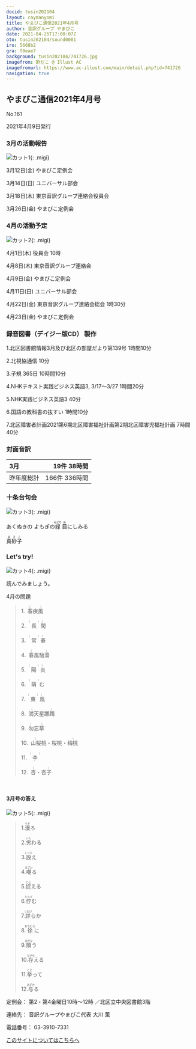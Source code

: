 ```yaml
---
docid: tusin202104
layout: caymanyomi
title: やまびこ通信2021年4月号
author: 音訳グループ やまびこ
date: 2021-04-25T17:00:07Z
oto: tusin202104/sound0001
iro: 5668b2
gra: f8eae7
background: tusin202104/741726.jpg
imagefrom: 酢だこ @ Illust AC
imagefromurl: https://www.ac-illust.com/main/detail.php?id=741726
navigation: true
---
```



## <span data-dur="4.121" data-begin="2.750" id="xmri_0001" markdown="1">やまびこ通信2021年4月号</span>

<span data-dur="2.571" data-begin="6.871" id="xmri_0002" markdown="1">No.161</span>

<span data-dur="4.592" data-begin="9.442" id="xmri_0003" markdown="1">2021年4月9日発行</span>


### <span data-dur="2.738" data-begin="19.181" id="xmri_0006" markdown="1">3月の活動報告</span>

![カット1](media/tusin202104/cut1.png){: .migi}

<span data-dur="2.349" data-begin="23.769" id="xmri_0008" markdown="1">3月12日(金)</span>
<span data-dur="2.602" data-begin="26.118" id="xmri_0009" markdown="1">やまびこ定例会</span>

<span data-dur="2.334" data-begin="28.720" id="xmri_000A" markdown="1">3月14日(日)</span>
<span data-dur="2.504" data-begin="31.054" id="xmri_000B" markdown="1">ユニバーサル部会</span>

<span data-dur="2.527" data-begin="33.558" id="xmri_000C" markdown="1">3月18日(木)</span>
<span data-dur="4.273" data-begin="36.085" id="xmri_000D" markdown="1">東京音訳グループ連絡会役員会</span>

<span data-dur="2.564" data-begin="40.358" id="xmri_000E" markdown="1">3月26日(金)</span>
<span data-dur="4.003" data-begin="42.922" id="xmri_000F" markdown="1">やまびこ定例会</span>


### <span data-dur="2.504" data-begin="46.925" id="xmri_0010" markdown="1">4月の活動予定</span>

![カット2](media/tusin202104/cut2.png){: .migi}

<span data-dur="2.144" data-begin="51.279" id="xmri_0012" markdown="1">4月1日(木)</span>
<span data-dur="2.75" data-begin="53.423" id="xmri_0013" markdown="1">役員会 10時</span>

<span data-dur="2.022" data-begin="56.173" id="xmri_0014" markdown="1">4月8日(木)</span>
<span data-dur="3.364" data-begin="58.195" id="xmri_0015" markdown="1">東京音訳グループ連絡会</span>

<span data-dur="2.11" data-begin="61.559" id="xmri_0016" markdown="1">4月9日(金)</span>
<span data-dur="2.603" data-begin="63.669" id="xmri_0017" markdown="1">やまびこ定例会</span>

<span data-dur="2.397" data-begin="66.272" id="xmri_0018" markdown="1">4月11日(日)</span>
<span data-dur="2.503" data-begin="68.669" id="xmri_0019" markdown="1">ユニバーサル部会</span>

<span data-dur="2.355" data-begin="71.172" id="xmri_001A" markdown="1">4月22日(金)</span>
<span data-dur="5.088" data-begin="73.527" id="xmri_001B" markdown="1">東京音訳グループ連絡会総会 1時30分</span>

<span data-dur="2.475" data-begin="78.615" id="xmri_001C" markdown="1">4月23日(金)</span>
<span data-dur="4.003" data-begin="81.090" id="xmri_001D" markdown="1">やまびこ定例会</span>


### <span data-dur="4.731" data-begin="85.093" id="xmri_001E" markdown="1">録音図書（デイジー版CD） 製作</span>




<span data-dur="0.816" data-begin="91.374" id="xmri_0020" markdown="1">1.</span><span data-dur="5.929" data-begin="92.190" id="xmri_0021" markdown="1">北区図書館情報3月及び北区の部屋だより第139号</span>
<span data-dur="2.468" data-begin="98.119" id="xmri_0022" markdown="1">1時間10分</span>


<span data-dur="0.704" data-begin="100.587" id="xmri_0023" markdown="1">2.</span><span data-dur="1.628" data-begin="101.291" id="xmri_0024" markdown="1">北視協通信</span>
<span data-dur="1.886" data-begin="102.919" id="xmri_0025" markdown="1">10分</span>


<span data-dur="0.87" data-begin="104.805" id="xmri_0026" markdown="1">3.</span><span data-dur="3.853" data-begin="105.675" id="xmri_0027" markdown="1">子規 365日</span>
<span data-dur="2.461" data-begin="109.528" id="xmri_0028" markdown="1">10時間10分</span>


<span data-dur="0.798" data-begin="111.989" id="xmri_0029" markdown="1">4.</span><span data-dur="3.615" data-begin="112.787" id="xmri_002A" markdown="1">NHKテキスト実践ビジネス英語3,</span>
<span data-dur="3.792" data-begin="116.402" id="xmri_002B" markdown="1">3/17～3/27</span>
<span data-dur="2.593" data-begin="120.194" id="xmri_002C" markdown="1">1時間20分</span>


<span data-dur="0.715" data-begin="122.787" id="xmri_002D" markdown="1">5.</span><span data-dur="2.874" data-begin="123.502" id="xmri_002E" markdown="1">NHK実践ビジネス英語3</span>
<span data-dur="2.09" data-begin="126.376" id="xmri_002F" markdown="1">40分</span>


<span data-dur="0.859" data-begin="128.466" id="xmri_0030" markdown="1">6.</span><span data-dur="2.178" data-begin="129.325" id="xmri_0031" markdown="1">国語の教科書の抜すい</span>
<span data-dur="2.468" data-begin="131.503" id="xmri_0032" markdown="1">1時間10分</span>


<span data-dur="0.828" data-begin="133.971" id="xmri_0033" markdown="1">7.</span><span data-dur="7.911" data-begin="134.799" id="xmri_0034" markdown="1">北区障害者計画2021第6期北区障害福祉計画第2期北区障害児福祉計画</span>
<span data-dur="4.105" data-begin="142.710" id="xmri_0035" markdown="1">7時間40分</span>


### <span data-dur="2.666" data-begin="146.815" id="xmri_0036" markdown="1">対面音訳</span>

<span data-dur="1.18" data-begin="149.481" id="xmri_0037" markdown="1">3月</span>|<span data-dur="3.487" data-begin="150.661" id="xmri_0038" markdown="1">19件 38時間</span>
|:---|---:|
<span data-dur="1.752" data-begin="154.148" id="xmri_0039" markdown="1">昨年度総計</span>|<span data-dur="5.815" data-begin="155.900" id="xmri_003A" markdown="1">166件 336時間</span>


### <span data-dur="3.468" data-begin="161.715" id="xmri_003B" markdown="1">十条台句会</span>

![カット3](media/tusin202104/cut3.png){: .migi}

<span data-dur="10.644" data-begin="166.333" id="xmri_003D" markdown="1">あくぬきの
よもぎの<ruby class="ruby_level_3">緑<rp>(</rp><rt>みどり</rt><rp>)</rp></ruby>
<ruby class="ruby_level_1">目<rp>(</rp><rt>め</rt><rp>)</rp></ruby>にしみる</span>

<span data-dur="3.278" data-begin="176.977" id="xmri_0043" markdown="1" class="haigo"><ruby class="ruby_level_3">真<rp>(</rp><rt>ま</rt><rp>)</rp></ruby><ruby class="ruby_level_6">砂<rp>(</rp><rt>さ</rt><rp>)</rp></ruby><ruby class="ruby_level_1">子<rp>(</rp><rt>こ</rt><rp>)</rp></ruby></span>

### <span data-dur="2.45" data-begin="180.755" id="xmri_0045" markdown="1">Let's try!</span>

![カット4](media/tusin202104/cut4.png){: .migi}

<span data-dur="2.787" data-begin="185.055" id="xmri_0047" markdown="1">読んでみましょう。</span>

<span data-dur="2.748" data-begin="187.842" id="xmri_0048" markdown="1">4月の問題</span>

<blockquote markdown="1">
1.&ensp;<ruby class="ruby_level_7">春疾風<rp>(</rp><rt>（　　　）</rt><rp>)</rp></ruby>

2.&ensp;<ruby class="ruby_level_7">長<rp>(</rp><rt>（　　　）</rt><rp>)</rp>閑<rp>(</rp><rt>）</rt><rp>)</rp></ruby>

3.&ensp;<ruby class="ruby_level_5">常<rp>(</rp><rt>（　　　）</rt><rp>)</rp>春<rp>(</rp><rt>）</rt><rp>)</rp></ruby>

4.&ensp;<ruby>春風駘蕩<rp>(</rp><rt>（　　　）</rt><rp>)</rp></ruby>

5.&ensp;<ruby class="ruby_level_7">陽<rp>(</rp><rt>（　　　）</rt><rp>)</rp>炎<rp>(</rp><rt>）</rt><rp>)</rp></ruby>

6.&ensp;<ruby>萌<rp>(</rp><rt>（　　　）</rt><rp>)</rp></ruby>む

7.&ensp;<ruby class="ruby_level_2">東<rp>(</rp><rt>（　　　）</rt><rp>)</rp>風<rp>(</rp><rt>）</rt><rp>)</rp></ruby>

8.&ensp;<ruby>満天星躑躅<rp>(</rp><rt>（　　　）</rt><rp>)</rp></ruby>

9.&ensp;<ruby>勿忘草<rp>(</rp><rt>（　　　）</rt><rp>)</rp></ruby>

10.&ensp;<ruby class="ruby_level_7">山桜桃・桜桃・梅桃<rp>(</rp><rt>（　　　）</rt><rp>)</rp></ruby>

11.&ensp;<ruby>李<rp>(</rp><rt>（　　　）</rt><rp>)</rp></ruby>

12.&ensp;<ruby>杏・杏子<rp>(</rp><rt>（　　　）</rt><rp>)</rp></ruby>

</blockquote>
&ensp;

#### <span data-dur="2.35" data-begin="194.415" id="xmri_004A" markdown="1">3月号の答え</span>

![カット5](media/tusin202104/cut5.png){: .migi}
<blockquote markdown="1">

<span data-dur="0.816" data-begin="198.615" id="xmri_004C" markdown="1">1.</span><span data-dur="1.514" data-begin="199.431" id="xmri_004D" markdown="1"><ruby class="ruby_level_7">漫<rp>(</rp><rt>そぞ</rt><rp>)</rp></ruby>ろ</span>


<span data-dur="0.704" data-begin="200.945" id="xmri_004E" markdown="1">2.</span><span data-dur="1.494" data-begin="201.649" id="xmri_004F" markdown="1"><ruby class="ruby_level_4">労<rp>(</rp><rt>いた</rt><rp>)</rp></ruby>わる</span>


<span data-dur="0.871" data-begin="203.143" id="xmri_0050" markdown="1">3.</span><span data-dur="1.558" data-begin="204.014" id="xmri_0051" markdown="1"><ruby class="ruby_level_5">設<rp>(</rp><rt>しつら</rt><rp>)</rp></ruby>え</span>


<span data-dur="0.797" data-begin="205.572" id="xmri_0052" markdown="1">4.</span><span data-dur="1.51" data-begin="206.369" id="xmri_0053" markdown="1"><ruby>嘲<rp>(</rp><rt>あざけ</rt><rp>)</rp></ruby>る</span>


<span data-dur="0.714" data-begin="207.879" id="xmri_0054" markdown="1">5.</span><span data-dur="1.457" data-begin="208.593" id="xmri_0055" markdown="1"><ruby>捉<rp>(</rp><rt>とら</rt><rp>)</rp></ruby>える</span>


<span data-dur="0.859" data-begin="210.050" id="xmri_0056" markdown="1">6.</span><span data-dur="1.55" data-begin="210.909" id="xmri_0057" markdown="1"><ruby>佇<rp>(</rp><rt>たたず</rt><rp>)</rp></ruby>む</span>


<span data-dur="0.828" data-begin="212.459" id="xmri_0058" markdown="1">7.</span><span data-dur="1.737" data-begin="213.287" id="xmri_0059" markdown="1"><ruby class="ruby_level_7">詳<rp>(</rp><rt>つまび</rt><rp>)</rp></ruby>らか</span>


<span data-dur="0.848" data-begin="215.024" id="xmri_005A" markdown="1">8.</span><span data-dur="1.643" data-begin="215.872" id="xmri_005B" markdown="1"><ruby class="ruby_level_7">徐<rp>(</rp><rt>おもむろ</rt><rp>)</rp></ruby>に</span>


<span data-dur="0.813" data-begin="217.515" id="xmri_005C" markdown="1">9.</span><span data-dur="1.494" data-begin="218.328" id="xmri_005D" markdown="1"><ruby>贖<rp>(</rp><rt>あがな</rt><rp>)</rp></ruby>う</span>


<span data-dur="0.8" data-begin="219.822" id="xmri_005E" markdown="1">10.</span><span data-dur="1.6" data-begin="220.622" id="xmri_005F" markdown="1"><ruby class="ruby_level_6">存<rp>(</rp><rt>ながら</rt><rp>)</rp></ruby>える</span>


<span data-dur="1.099" data-begin="222.222" id="xmri_0060" markdown="1">11.</span><span data-dur="1.59" data-begin="223.321" id="xmri_0061" markdown="1"><ruby class="ruby_level_4">挙<rp>(</rp><rt>こぞ</rt><rp>)</rp></ruby>って</span>


<span data-dur="0.946" data-begin="224.911" id="xmri_0062" markdown="1">12.</span><span data-dur="1.491" data-begin="225.857" id="xmri_0063" markdown="1"><ruby class="ruby_level_7">与<rp>(</rp><rt>あずか</rt><rp>)</rp></ruby>る</span>

</blockquote>


<span data-dur="1.204" data-begin="227.348" id="xmri_0064" markdown="1">定例会：</span>
<span data-dur="3.238" data-begin="228.552" id="xmri_0065" markdown="1">第2・第4金曜日10時～12時</span>
<span data-dur="3.047" data-begin="231.790" id="xmri_0066" markdown="1">／北区立中央図書館3階</span>  

<span data-dur="1.318" data-begin="234.837" id="xmri_0067" markdown="1">連絡先：</span>
<span data-dur="3.945" data-begin="236.155" id="xmri_0068" markdown="1">音訳グループやまびこ代表 大川 薫</span>  

<span data-dur="1.409" data-begin="240.100" id="xmri_0069" markdown="1">電話番号：</span>
<span data-dur="4.305" data-begin="241.509" id="xmri_006A" markdown="1">03-3910-7331</span>  

<a data-dur="5.93" data-begin="245.814" id="xmri_006B" markdown="1" href="mailto:ymbk2016ml@gmail.com?Subject=やまびこウェブサイトについて">このサイトについてはこちらへ</a>


